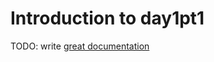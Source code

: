 # Introduction to day1pt1

TODO: write [great documentation](http://jacobian.org/writing/what-to-write/)
